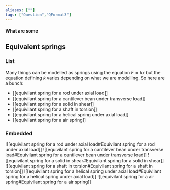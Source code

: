 ```yaml
---
aliases: [""]
tags: ["Question","QFormat3"]
---
```


#### What are some
## Equivalent springs
### List
Many things can be modelled as springs using the equation $F=kx$ but the equation defining $k$ varies depending on what we are modelling. So here are a bunch:
- [[equivilant spring for a rod under axial load]]
- [[equivilant spring for a cantilever bean under transverse load]]
- [[equivilant spring for a solid in shear]]
- [[equivilant spring for a shaft in torsion]]
- [[equivilant spring for a helical spring under axial load]]
- [[equivilant spring for a air spring]]

### Embedded
![[equivilant spring for a rod under axial load#Equivilant spring for a rod under axial load]]
![[equivilant spring for a cantilever bean under transverse load#Equivilant spring for a cantilever bean under transverse load]]
![[equivilant spring for a solid in shear#Equivilant spring for a solid in shear]]
![[equivilant spring for a shaft in torsion#Equivilant spring for a shaft in torsion]]
![[equivilant spring for a helical spring under axial load#Equivilant spring for a helical spring under axial load]]
![[equivilant spring for a air spring#Equivilant spring for a air spring]]